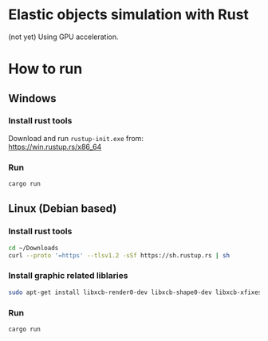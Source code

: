 # Elastic objects simulation with Rust
(not yet) Using GPU acceleration.

# How to run

## Windows
### Install rust tools
Download and run `rustup-init.exe` from:<br>
https://win.rustup.rs/x86_64

### Run
```bash
cargo run
```

## Linux (Debian based)
### Install rust tools
```bash
cd ~/Downloads
curl --proto '=https' --tlsv1.2 -sSf https://sh.rustup.rs | sh
```

### Install graphic related liblaries
```bash
sudo apt-get install libxcb-render0-dev libxcb-shape0-dev libxcb-xfixes0-dev libspeechd-dev libxkbcommon-dev libssl-devs
```

### Run
```bash
cargo run
```